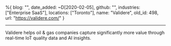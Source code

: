 %{
  blog: "",
  date_added: ~D[2020-02-05],
  github: "",
  industries: ["Enterprise SaaS"],
  locations: ["Toronto"],
  name: "Validere",
  old_id: 498,
  url: "https://validere.com/"
}

---

Validere helps oil & gas companies capture significantly more value through real-time IoT quality data and AI insights.
